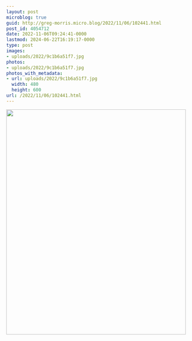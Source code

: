 ```yaml
---
layout: post
microblog: true
guid: http://greg-morris.micro.blog/2022/11/06/102441.html
post_id: 4054712
date: 2022-11-06T09:24:41-0000
lastmod: 2024-06-22T16:19:17-0000
type: post
images:
- uploads/2022/9c1b6a51f7.jpg
photos:
- uploads/2022/9c1b6a51f7.jpg
photos_with_metadata:
- url: uploads/2022/9c1b6a51f7.jpg
  width: 480
  height: 600
url: /2022/11/06/102441.html
---
```



<img src="uploads/2022/9c1b6a51f7.jpg" width="480" height="600" alt="">
